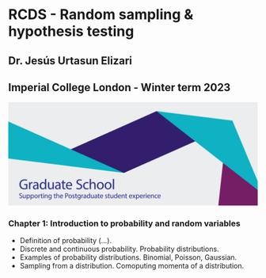 # RCDS - Random sampling & hypothesis testing

## Dr. Jesús Urtasun Elizari

## Imperial College London - Winter term 2023

<img src="/readme_figures/grad-school-logo.png">

### Chapter 1: Introduction to probability and random variables

- Definition of probability (...).
- Discrete and continuous probability. Probability distributions.
- Examples of probability distributions. Binomial, Poisson, Gaussian.
- Sampling from a distribution. Comoputing momenta of a distribution.